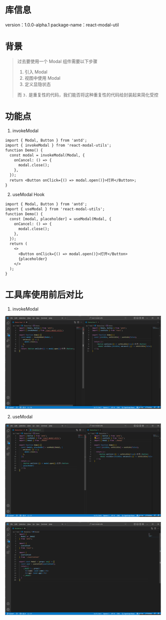 # 库信息

version：1.0.0-alpha.1
package-name：react-modal-util

# 背景

> 过去要使用一个 Modal 组件需要以下步骤
>
> 1. 引入 Modal
> 2. 视图中使用 Modal
> 3. 定义显隐状态
>
> 而 `3.` 是重复性的代码，我们能否将这种重复性的代码给封装起来简化受控

# 功能点

1. invokeModal

```tsx
import { Modal, Button } from 'antd';
import { invokeModal } from 'react-modal-utils';
function Demo() {
  const modal = invokeModal(Modal, {
    onCancel: () => {
      modal.close();
    },
  });
  return <Button onClick={() => modal.open()}>打开</Button>;
}
```

2. useModal Hook

```tsx
import { Modal, Button } from 'antd';
import { useModal } from 'react-modal-utils';
function Demo() {
  const [modal, placeholder] = useModal(Modal, {
    onCancel: () => {
      modal.close();
    },
  });
  return (
    <>
      <Button onClick={() => modal.open()}>打开</Button>
      {placeholder}
    </>
  );
}
```

# 工具库使用前后对比

1. invokeModal

![](./src/static/imgs/compare1.png)

2. useModal

![](./src/static/imgs/compare2.png)

![](./src/static/imgs/context.png)
